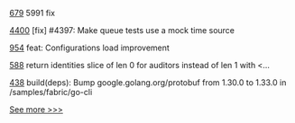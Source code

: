 
[679](https://github.com/hyperledger-labs/fabric-operations-console/pull/679) 5991 fix

[4400](https://github.com/hyperledger/iroha/pull/4400) [fix] #4397: Make queue tests use a mock time source

[954](https://github.com/hyperledger-labs/open-enterprise-agent/pull/954) feat: Configurations load improvement

[588](https://github.com/hyperledger-labs/fabric-token-sdk/pull/588) return identities slice of len 0 for auditors instead of len 1 with <…

[438](https://github.com/hyperledger-labs/weaver-dlt-interoperability/pull/438) build(deps): Bump google.golang.org/protobuf from 1.30.0 to 1.33.0 in /samples/fabric/go-cli


[See more >>>](https://start-here.hyperledger.org/pull-requests)
